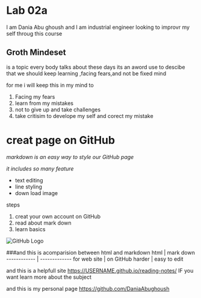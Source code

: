 # Lab 02a
I am Dania Abu ghoush and I am industrial engineer looking to improvr my self throug this course

## Groth Mindeset
is a topic every body talks about these days its an aword use to descibe that we should keep learning ,facing fears,and not be fixed mind 

for me i will keep this in my mind to 
1. Facing my fears
1. learn from my mistakes
1. not to give up and take challenges
1. take critisim to develope my self and corect my mistake




# creat page on GitHub

*markdown is an easy way to style our GitHub page*

 *it includes so many feature*
  * text editing
  * line styling
  * down load image
  
 steps
 1. creat your own account on GitHub
 1. read about mark down
 1. learn basics
 
 ![GitHub Logo](https://upload.wikimedia.org/wikipedia/commons/thumb/4/48/Markdown-mark.svg/1200px-Markdown-mark.svg.png)
 
 ###and this is acomparision between html and markdown
html | mark down
------------ | -------------
for web site | on GitHub
harder | easy to edit


and this  is a helpfull site https://USERNAME.github.io/reading-notes/ IF you want learn more about the subject

and this is my personal page https://github.com/DaniaAbughoush
